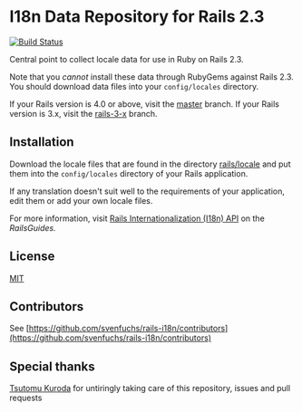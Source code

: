 I18n Data Repository for Rails 2.3
==================================

[![Build Status](https://secure.travis-ci.org/svenfuchs/rails-i18n.png)](http://travis-ci.org/svenfuchs/rails-i18n)

Central point to collect locale data for use in Ruby on Rails 2.3.

Note that you *cannot* install these data through RubyGems against Rails 2.3.
You should download data files into your `config/locales` directory.

If your Rails version is 4.0 or above, visit the [master](https://github.com/svenfuchs/rails-i18n) branch.
If your Rails version is 3.x, visit the [rails-3-x](https://github.com/svenfuchs/rails-i18n/tree/rails-3-x) branch.

## Installation

Download the locale files that are found in the directory [rails/locale](http://github.com/svenfuchs/rails-i18n/tree/rails-2-3/rails/locale/) and put them into the `config/locales` directory of your Rails application.

If any translation doesn't suit well to the requirements of your application, edit them or add your own locale files.

For more information, visit [Rails Internationalization (I18n) API](http://guides.rubyonrails.org/i18n.html) on the _RailsGuides._

## License

[MIT](https://github.com/svenfuchs/rails-i18n/blob/master/MIT-LICENSE.txt)

## Contributors

See [https://github.com/svenfuchs/rails-i18n/contributors](https://github.com/svenfuchs/rails-i18n/contributors)

## Special thanks

[Tsutomu Kuroda](https://github.com/kuroda) for untiringly taking care of this repository, issues and pull requests
